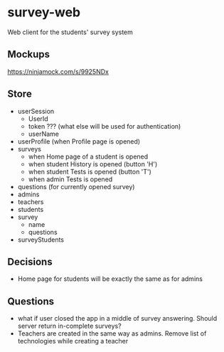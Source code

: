 # survey-web
Web client for the students' survey system

## Mockups
https://ninjamock.com/s/9925NDx

## Store

- userSession
  - UserId
  - token ??? (what else will be used for authentication)
  - userName
- userProfile (when Profile page is opened)
- surveys
  - when Home page of a student is opened
  - when student History is opened (button 'H')
  - when student Tests is opened (button 'T')
  - when admin Tests is opened
- questions (for currently opened survey)
- admins
- teachers
- students
- survey
  - name
  - questions
- surveyStudents

## Decisions
- Home page for students will be exactly the same as for admins

## Questions
  - what if user closed the app in a middle of survey answering. Should server return in-complete surveys?
  - Teachers are created in the same way as admins. Remove list of technologies while creating a teacher
